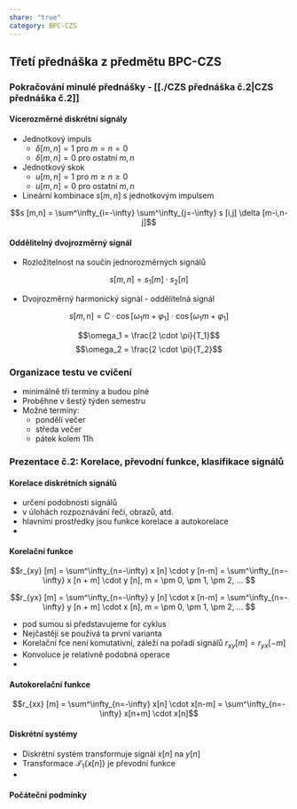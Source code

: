 ```yaml
---
share: "true"
category: BPC-CZS
---
```


## Třetí přednáška z předmětu BPC-CZS

### Pokračování minulé přednášky - [[./CZS přednáška č.2|CZS přednáška č.2]]

#### Vícerozměrné diskrétní signály

- Jednotkový impuls
	- $\delta [m,n] = 1$   pro $m = n = 0$
	- $\delta [m,n] = 0$   pro ostatní $m,n$
- Jednotkový skok
	- $u [m,n] = 1$   pro $m \ge n \ge 0$
	- $u [m,n] = 0$   pro ostatní $m,n$
- Lineární kombinace $s[m,n]$ s jednotkovým impulsem

$$s [m,n] = \sum^\infty_{i=-\infty} \sum^\infty_{j=-\infty} s [i,j] \delta [m-i,n-j]$$

#### Oddělitelný dvojrozměrný signál

- Rozložitelnost na součin jednorozměrných signálů

$$s [m,n] = s_1 [m] \cdot s_2 [n]$$

- Dvojrozměrný harmonický signál - oddělitelná signál

$$s [m,n] = C \cdot \cos [\omega_1 m + \varphi_1] \cdot \cos [\omega_1 m + \varphi_1]$$

$$\omega_1 = \frac{2 \cdot \pi}{T_1}$$ $$\omega_2 = \frac{2 \cdot \pi}{T_2}$$

### Organizace testu ve cvičení

- minimálně tři termíny a budou plné
- Proběhne v šestý týden semestru
- Možné termíny:
	- pondělí večer
	- středa večer
	- pátek kolem 11h

### Prezentace č.2: Korelace, převodní funkce, klasifikace signálů

#### Korelace diskrétních signálů

- určení podobnosti signálů
- v úlohách rozpoznávání řeči, obrazů, atd.
- hlavními prostředky jsou funkce korelace a autokorelace
- 
#### Korelační funkce

$$r_{xy} [m] = \sum^\infty_{n=-\infty} x [n] \cdot y [n-m] = \sum^\infty_{n=-\infty} x [n + m] \cdot y [n], m = \pm 0, \pm 1, \pm 2, ... $$

$$r_{yx} [m] = \sum^\infty_{n=-\infty} y [n] \cdot x [n-m] = \sum^\infty_{n=-\infty} y [n + m] \cdot x [n], m = \pm 0, \pm 1, \pm 2, ... $$

- pod sumou si představujeme for cyklus
- Nejčastěji se používá ta první varianta
- Korelační fce není komutativní, záleží na pořadí signálů $r_{xy} [m] = r_{yx} [-m]$
- Konvoluce je relativně podobná operace
- 
#### Autokorelační funkce

$$r_{xx} [m] = \sum^\infty_{n=-\infty} x[n] \cdot x[n-m] = \sum^\infty_{n=-\infty} x[n+m] \cdot x[n]$$

#### Diskrétní systémy

- Diskrétní systém transformuje signál $x[n]$ na $y[n]$
- Transformace $\mathcal{T}_1 \{x[n]\}$ je převodní funkce
- 
#### Počáteční podmínky